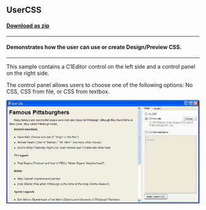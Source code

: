 ## UserCSS
#### [Download as zip](https://grapecity.github.io/DownGit/#/home?url=https://github.com/GrapeCity/ComponentOne-WinForms-Samples/tree/master/NetFramework\XHtmlEditor\CS\UserCSS)
____
#### Demonstrates how the user can use or create Design/Preview CSS.
____
This sample contains a C1Editor control on the left side and a control panel on the right side.

The control panel allows users to choose one of the following options: No CSS, CSS from file, or CSS from textbox.

![screenshot](screenshot.PNG)
